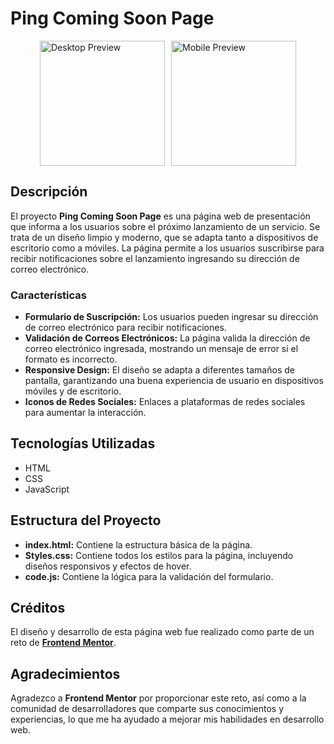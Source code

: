 # Ping Coming Soon Page

<div style="display: flex; justify-content: center;">
  <img src="https://res.cloudinary.com/dz209s6jk/image/upload/v1554895678/Challenges/tvzmm442kkjocmihbpiq.jpg" alt="Desktop Preview" style="margin-right: 10px; height: 200px; width: auto;">
  <img src="https://res.cloudinary.com/dz209s6jk/image/upload/v1554895678/Challenges/rc3vtukef9kk37msrvxi.jpg" alt="Mobile Preview" style="height: 200px; width: auto; object-fit: cover;">
</div>

## Descripción

El proyecto **Ping Coming Soon Page** es una página web de presentación que informa a los usuarios sobre el próximo lanzamiento de un servicio. Se trata de un diseño limpio y moderno, que se adapta tanto a dispositivos de escritorio como a móviles. La página permite a los usuarios suscribirse para recibir notificaciones sobre el lanzamiento ingresando su dirección de correo electrónico.

### Características

- **Formulario de Suscripción:** Los usuarios pueden ingresar su dirección de correo electrónico para recibir notificaciones.
- **Validación de Correos Electrónicos:** La página valida la dirección de correo electrónico ingresada, mostrando un mensaje de error si el formato es incorrecto.
- **Responsive Design:** El diseño se adapta a diferentes tamaños de pantalla, garantizando una buena experiencia de usuario en dispositivos móviles y de escritorio.
- **Iconos de Redes Sociales:** Enlaces a plataformas de redes sociales para aumentar la interacción.

## Tecnologías Utilizadas

- HTML
- CSS
- JavaScript

## Estructura del Proyecto

- **index.html:** Contiene la estructura básica de la página.
- **Styles.css:** Contiene todos los estilos para la página, incluyendo diseños responsivos y efectos de hover.
- **code.js:** Contiene la lógica para la validación del formulario.

## Créditos

El diseño y desarrollo de esta página web fue realizado como parte de un reto de **[Frontend Mentor](https://www.frontendmentor.io)**.

## Agradecimientos

Agradezco a **Frontend Mentor** por proporcionar este reto, así como a la comunidad de desarrolladores que comparte sus conocimientos y experiencias, lo que me ha ayudado a mejorar mis habilidades en desarrollo web.
